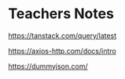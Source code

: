 # Teachers Notes

https://tanstack.com/query/latest

https://axios-http.com/docs/intro

https://dummyjson.com/